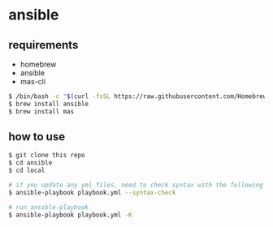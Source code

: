 # ansible

## requirements
- homebrew
- ansible
- mas-cli

```zsh
$ /bin/bash -c "$(curl -fsSL https://raw.githubusercontent.com/Homebrew/install/HEAD/install.sh)"
$ brew install ansible
$ brew install mas
```


## how to use

```zsh
$ git clone this repo
$ cd ansible
$ cd local

# if you update any yml files, need to check syntax with the following command
$ ansible-playbook playbook.yml --syntax-check

# run ansible-playbook
$ ansible-playbook playbook.yml -K
```
